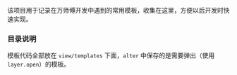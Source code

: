 该项目用于记录在万师傅开发中遇到的常用模板，收集在这里，方便以后开发时快速实现。

### 目录说明

模板代码全部放在 `view/templates` 下面，`alter` 中保存的是需要弹出（使用`layer.open`）的模板。